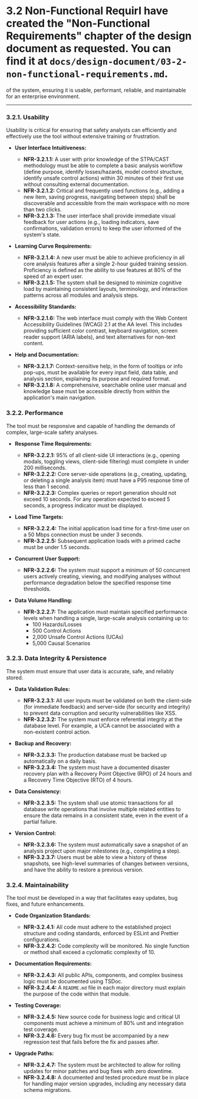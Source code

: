 # 3.2 Non-Functional RequirI have created the "Non-Functional Requirements" chapter of the design document as requested. You can find it at `docs/design-document/03-2-non-functional-requirements.md`.
 of the system, ensuring it is usable, performant, reliable, and maintainable for an enterprise environment.

---

### 3.2.1. Usability

Usability is critical for ensuring that safety analysts can efficiently and effectively use the tool without extensive training or frustration.

-   **User Interface Intuitiveness:**
    -   **NFR-3.2.1.1:** A user with prior knowledge of the STPA/CAST methodology must be able to complete a basic analysis workflow (define purpose, identify losses/hazards, model control structure, identify unsafe control actions) within 30 minutes of their first use without consulting external documentation.
    -   **NFR-3.2.1.2:** Critical and frequently used functions (e.g., adding a new item, saving progress, navigating between steps) shall be discoverable and accessible from the main workspace with no more than two clicks.
    -   **NFR-3.2.1.3:** The user interface shall provide immediate visual feedback for user actions (e.g., loading indicators, save confirmations, validation errors) to keep the user informed of the system's state.

-   **Learning Curve Requirements:**
    -   **NFR-3.2.1.4:** A new user must be able to achieve proficiency in all core analysis features after a single 2-hour guided training session. Proficiency is defined as the ability to use features at 80% of the speed of an expert user.
    -   **NFR-3.2.1.5:** The system shall be designed to minimize cognitive load by maintaining consistent layouts, terminology, and interaction patterns across all modules and analysis steps.

-   **Accessibility Standards:**
    -   **NFR-3.2.1.6:** The web interface must comply with the Web Content Accessibility Guidelines (WCAG) 2.1 at the AA level. This includes providing sufficient color contrast, keyboard navigation, screen reader support (ARIA labels), and text alternatives for non-text content.

-   **Help and Documentation:**
    -   **NFR-3.2.1.7:** Context-sensitive help, in the form of tooltips or info pop-ups, must be available for every input field, data table, and analysis section, explaining its purpose and required format.
    -   **NFR-3.2.1.8:** A comprehensive, searchable online user manual and knowledge base must be accessible directly from within the application's main navigation.

### 3.2.2. Performance

The tool must be responsive and capable of handling the demands of complex, large-scale safety analyses.

-   **Response Time Requirements:**
    -   **NFR-3.2.2.1:** 95% of all client-side UI interactions (e.g., opening modals, toggling views, client-side filtering) must complete in under 200 milliseconds.
    -   **NFR-3.2.2.2:** Core server-side operations (e.g., creating, updating, or deleting a single analysis item) must have a P95 response time of less than 1 second.
    -   **NFR-3.2.2.3:** Complex queries or report generation should not exceed 10 seconds. For any operation expected to exceed 5 seconds, a progress indicator must be displayed.

-   **Load Time Targets:**
    -   **NFR-3.2.2.4:** The initial application load time for a first-time user on a 50 Mbps connection must be under 3 seconds.
    -   **NFR-3.2.2.5:** Subsequent application loads with a primed cache must be under 1.5 seconds.

-   **Concurrent User Support:**
    -   **NFR-3.2.2.6:** The system must support a minimum of 50 concurrent users actively creating, viewing, and modifying analyses without performance degradation below the specified response time thresholds.

-   **Data Volume Handling:**
    -   **NFR-3.2.2.7:** The application must maintain specified performance levels when handling a single, large-scale analysis containing up to:
        -   100 Hazards/Losses
        -   500 Control Actions
        -   2,000 Unsafe Control Actions (UCAs)
        -   5,000 Causal Scenarios

### 3.2.3. Data Integrity & Persistence

The system must ensure that user data is accurate, safe, and reliably stored.

-   **Data Validation Rules:**
    -   **NFR-3.2.3.1:** All user inputs must be validated on both the client-side (for immediate feedback) and server-side (for security and integrity) to prevent data corruption and security vulnerabilities like XSS.
    -   **NFR-3.2.3.2:** The system must enforce referential integrity at the database level. For example, a UCA cannot be associated with a non-existent control action.

-   **Backup and Recovery:**
    -   **NFR-3.2.3.3:** The production database must be backed up automatically on a daily basis.
    -   **NFR-3.2.3.4:** The system must have a documented disaster recovery plan with a Recovery Point Objective (RPO) of 24 hours and a Recovery Time Objective (RTO) of 4 hours.

-   **Data Consistency:**
    -   **NFR-3.2.3.5:** The system shall use atomic transactions for all database write operations that involve multiple related entities to ensure the data remains in a consistent state, even in the event of a partial failure.

-   **Version Control:**
    -   **NFR-3.2.3.6:** The system must automatically save a snapshot of an analysis project upon major milestones (e.g., completing a step).
    -   **NFR-3.2.3.7:** Users must be able to view a history of these snapshots, see high-level summaries of changes between versions, and have the ability to restore a previous version.

### 3.2.4. Maintainability

The tool must be developed in a way that facilitates easy updates, bug fixes, and future enhancements.

-   **Code Organization Standards:**
    -   **NFR-3.2.4.1:** All code must adhere to the established project structure and coding standards, enforced by ESLint and Prettier configurations.
    -   **NFR-3.2.4.2:** Code complexity will be monitored. No single function or method shall exceed a cyclomatic complexity of 10.

-   **Documentation Requirements:**
    -   **NFR-3.2.4.3:** All public APIs, components, and complex business logic must be documented using TSDoc.
    -   **NFR-3.2.4.4:** A `README.md` file in each major directory must explain the purpose of the code within that module.

-   **Testing Coverage:**
    -   **NFR-3.2.4.5:** New source code for business logic and critical UI components must achieve a minimum of 80% unit and integration test coverage.
    -   **NFR-3.2.4.6:** Every bug fix must be accompanied by a new regression test that fails before the fix and passes after.

-   **Upgrade Paths:**
    -   **NFR-3.2.4.7:** The system must be architected to allow for rolling updates for minor patches and bug fixes with zero downtime.
    -   **NFR-3.2.4.8:** A documented and tested procedure must be in place for handling major version upgrades, including any necessary data schema migrations.